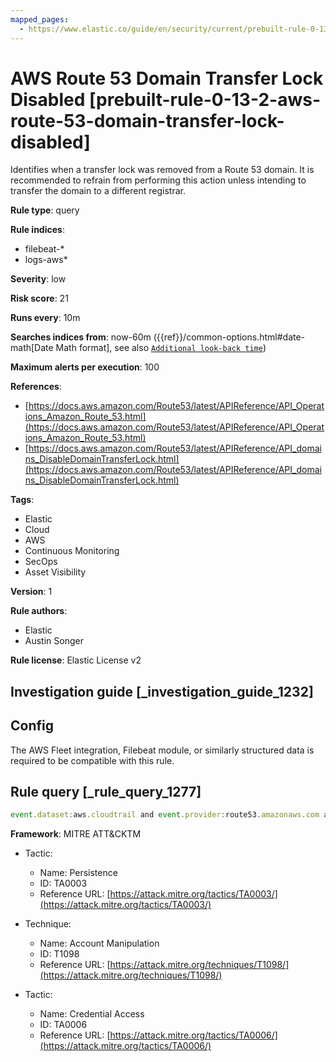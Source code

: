 ```yaml
---
mapped_pages:
  - https://www.elastic.co/guide/en/security/current/prebuilt-rule-0-13-2-aws-route-53-domain-transfer-lock-disabled.html
---
```


# AWS Route 53 Domain Transfer Lock Disabled [prebuilt-rule-0-13-2-aws-route-53-domain-transfer-lock-disabled]

Identifies when a transfer lock was removed from a Route 53 domain. It is recommended to refrain from performing this action unless intending to transfer the domain to a different registrar.

**Rule type**: query

**Rule indices**:

* filebeat-*
* logs-aws*

**Severity**: low

**Risk score**: 21

**Runs every**: 10m

**Searches indices from**: now-60m ({{ref}}/common-options.html#date-math[Date Math format], see also [`Additional look-back time`](docs-content://solutions/security/detect-and-alert/create-detection-rule.md#rule-schedule))

**Maximum alerts per execution**: 100

**References**:

* [https://docs.aws.amazon.com/Route53/latest/APIReference/API_Operations_Amazon_Route_53.html](https://docs.aws.amazon.com/Route53/latest/APIReference/API_Operations_Amazon_Route_53.html)
* [https://docs.aws.amazon.com/Route53/latest/APIReference/API_domains_DisableDomainTransferLock.html](https://docs.aws.amazon.com/Route53/latest/APIReference/API_domains_DisableDomainTransferLock.html)

**Tags**:

* Elastic
* Cloud
* AWS
* Continuous Monitoring
* SecOps
* Asset Visibility

**Version**: 1

**Rule authors**:

* Elastic
* Austin Songer

**Rule license**: Elastic License v2

## Investigation guide [_investigation_guide_1232]

## Config

The AWS Fleet integration, Filebeat module, or similarly structured data is required to be compatible with this rule.

## Rule query [_rule_query_1277]

```js
event.dataset:aws.cloudtrail and event.provider:route53.amazonaws.com and event.action:DisableDomainTransferLock and event.outcome:success
```

**Framework**: MITRE ATT&CKTM

* Tactic:

    * Name: Persistence
    * ID: TA0003
    * Reference URL: [https://attack.mitre.org/tactics/TA0003/](https://attack.mitre.org/tactics/TA0003/)

* Technique:

    * Name: Account Manipulation
    * ID: T1098
    * Reference URL: [https://attack.mitre.org/techniques/T1098/](https://attack.mitre.org/techniques/T1098/)

* Tactic:

    * Name: Credential Access
    * ID: TA0006
    * Reference URL: [https://attack.mitre.org/tactics/TA0006/](https://attack.mitre.org/tactics/TA0006/)



